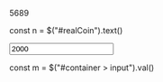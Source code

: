 <span id="realCoin" class="hidden">5689</span>

const n = $("#realCoin").text()


<input type="text" value="2000">

const m = $("#container > input").val()